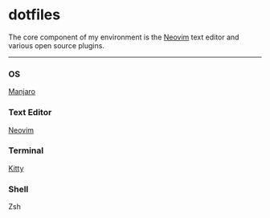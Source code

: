 # dotfiles

The core component of my environment is the [Neovim](https://neovim.io/) text editor and various open source plugins.

<hr>

### OS
[Manjaro](https://manjaro.org/)

### Text Editor
[Neovim](./nvim/.config/nvim/)

### Terminal
[Kitty](https://sw.kovidgoyal.net/kitty/)

### Shell
Zsh

